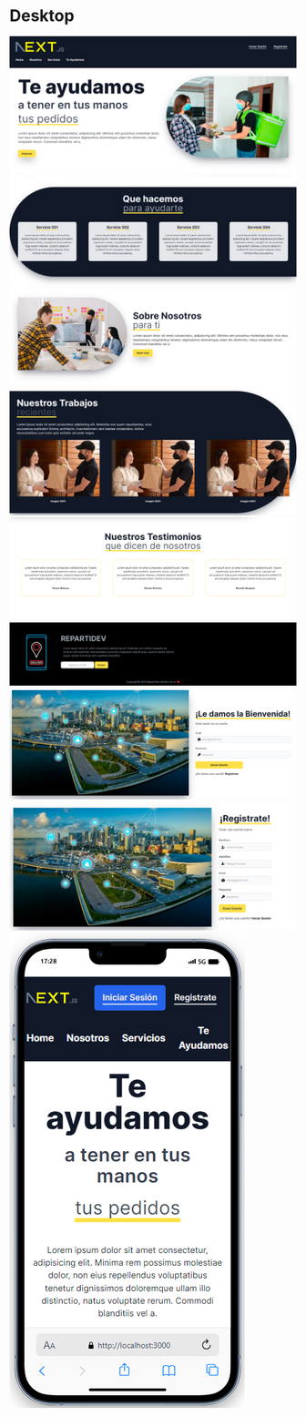 # Desktop

<img src="./images/001.png">
<img src="./images/002.png">
<img src="./images/003.png">
<img src="./images/004.png">
<img src="./images/005.png">
<img src="./images/006.png">
<img src="./images/008.png">
<img src="./images/009.png">

<img src="./images/007.png">
